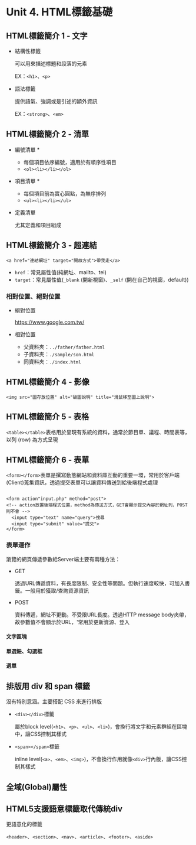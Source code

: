 # Unit 4. HTML標籤基礎 #

## HTML標籤簡介 1 - 文字 ##

- 結構性標籤

    可以用來描述標題和段落的元素
    
    EX：`<h1>`、`<p>`

- 語法標籤

    提供語氣、強調或是引述的額外資訊
    
    EX：`<strong>`、`<em>`
    
## HTML標籤簡介 2 - 清單 ##

- 編號清單 *

    - 每個項目依序編號，適用於有順序性項目
    - `<ol><li></li></ol>`

- 項目清單 *

    - 每個項目前為實心圓點，為無序排列
    - `<ul><li></li></ul>`

- 定義清單

    尤其定義和項目組成
    
## HTML標籤簡介 3 - 超連結 ##

`<a href="連結網址" target="開啟方式">帶我走</a>`

- `href`：常見屬性值(純網址、mailto、tel)
- `target`：常見屬性值(`_blank` (開新視窗)、`_self` (開在自己的視窗，default))

### 相對位置、絕對位置 ###

- 絕對位置

    https://www.google.com.tw/

- 相對位置

    - 父資料夾：`../father/father.html`
    - 子資料夾：`./sample/son.html`
    - 同資料夾：`./index.html`
    
## HTML標籤簡介 4 - 影像 ##

`<img src="圖存放位置" alt="破圖說明" title="滑鼠移至圖上說明">`

## HTML標籤簡介 5 - 表格 ##

`<table></table>`表格用於呈現有系統的資料，通常於節目單、議程、時間表等，以列 (row) 為方式呈現

## HTML標籤簡介 6 - 表單 ##

`<form></form>`表單是撰寫動態網站和資料庫互動的重要一環，常用於客戶端(Client)蒐集資訊，透過提交表單可以讓資料傳送到給後端程式處理

```

<form action"input.php" method="post">
<!-- action放置後端程式位置，method為傳送方式，GET會顯示提交內容於網址列，POST則不會 -->
  <input type="text" name="query">搜尋
  <input type="submit" value="提交">
</form>

```

### 表單運作 ###

瀏覽的網頁傳遞參數給Server端主要有兩種方法：

- GET

    透過URL傳遞資料，有長度限制、安全性等問題。但執行速度較快，可加入書籤。一般用於獲取/查詢資源資訊

- POST

    資料傳遞，網址不更動。不受限URL長度。透過HTTP message body夾帶，故參數值不會顯示於URL，'常用於更新資源、登入
    
#### 文字區塊 ####

#### 單選鈕、勾選框 ####

#### 選單 ####

## 排版用 div 和 span 標籤 ##

沒有特別意涵。主要搭配 CSS 來進行排版

- `<div></div>`標籤

    屬於block level(`<h1>`、`<p>`、`<ul>`、`<li>`)，會換行將文字和元素群組在區塊中，讓CSS控制其樣式
    
- `<span></span>`標籤

    inline level(`<a>`、`<em>`、`<img>`)，不會換行作用就像`<div>`行內版，讓CSS控制其樣式
    
## 全域(Global)屬性 ##

## HTML5支援語意標籤取代傳統div ##

更語意化的標籤

`<header>`、`<section>`、`<nav>`、`<article>`、`<footer>`、`<aside>`